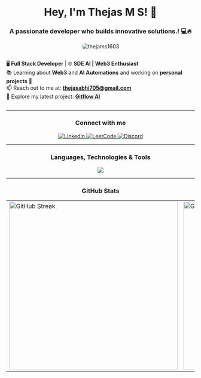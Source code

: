 <h1 align="center">Hey, I'm Thejas M S! 👋</h1>
<h3 align="center">A passionate developer who builds innovative solutions.! 💻🔥</h3>

<p align ="center">
  <img 
    src="https://komarev.com/ghpvc/?username=thejasms1603&label=Profile%20Views&color=brightgreen&style=for-the-badge" 
    alt="thejams1603" 
    style="border-radius: 15px;"/>
</p>

<div style="display: flex; justify-content: center; align-items: center;">
  <div>
    <ul style="list-style: none; padding: 0;">
      <li>🖥 <strong>Full Stack Developer</strong> | 🌐 <strong> SDE  AI | Web3 Enthusiast </strong></li>
      <li>📚 Learning about <strong>Web3</strong> and <strong> AI Automations</strong> and working on <strong>personal projects</strong> 🚀</li>
      <li>📫 Reach out to me at: <a href="mailto:thejasabhi705@gmail.com"><strong>thejasabhi705@gmail.com</strong></a></li>
      <li>🔗 Explore my latest project: <a href="https://gitflow-ai.vercel.app/" target="_blank"><strong>Gitflow AI</strong></a></li>
    </ul>
  </div>
</div>


---
<h3 align="center">Connect with me</h3>
<p align="center" style="margin: 10px 0;">
  <a href="https://www.linkedin.com/in/thejas-m-s-10a2901a7/" target="blank">
    <img src="https://img.shields.io/badge/LinkedIn-0077B5?style=for-the-badge&logo=linkedin&logoColor=white" alt="LinkedIn"/>
  </a>
  <a href="https://leetcode.com/u/thejasms03/" target="blank">
    <img src="https://img.shields.io/badge/LeetCode-000000?style=for-the-badge&logo=LeetCode&logoColor=white" alt="LeetCode"/>
  </a>
  <a href="https://discordapp.com/users/anonymous_user_003"  target="blank">
    <img src="https://img.shields.io/badge/Discord-7289DA?style=for-the-badge&logo=discord&logoColor=white" alt="Discord"/>
  </a>
</p>

---

<h3 align="center">Languages, Technologies & Tools</h3>
<p align="center">
  <a href="https://skillicons.dev">
    <img src="https://skillicons.dev/icons?i=html,css,tailwind,js,ts,go,react,redux,nodejs,express,nextjs,prisma,postgres,mongodb,mysql,firebase,figma,mui,linux,docker,kubernetes,notion,vscode,vite,git,github,vercel,netlify,postman,python,threejs,aws,cloudflare" />
  </a>
</p>

---

<h3 align="center">GitHub Stats</h3>

<table align="center">
  <tr>
    <td>
      <img src="https://github-readme-streak-stats.herokuapp.com/?user=thejasms1603&theme=radical" alt="GitHub Streak" width="450"/>
    </td>
    <td>
      <img src="https://github-readme-stats.vercel.app/api?username=thejasms1603&show_icons=true&theme=radical" alt="GitHub Stats" width="450"/>
    </td>
  </tr>
</table>



